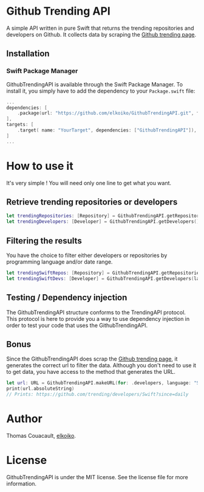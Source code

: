# Github Trending API

A simple API written in pure Swift that returns the trending repositories and developers on Github. It collects data by scraping the [Github trending page](https://github.com/trending).



## Installation

### Swift Package Manager

GithubTrendingAPI is available through the Swift Package Manager. To install it, you simply have to add the dependency to your  `Package.swift` file:

```swift
...
dependencies: [
    .package(url: "https://github.com/elkoiko/GithubTrendingAPI.git", from: "1.0.0"),
],
targets: [
    .target( name: "YourTarget", dependencies: ["GithubTrendingAPI"]),
]
... 
```

# How to use it

It's very simple ! You will need only one line to get what you want.

## Retrieve trending repositories or developers

```swift
let trendingRepositories: [Repository] = GithubTrendingAPI.getRepositories()
let trendingDevelopers: [Developer] = GithubTrendingAPI.getDevelopers()
```

## Filtering the results

You have the choice to filter either developers or repositories by programming language and/or date range.

```swift
let trendingSwiftRepos: [Repository] = GithubTrendingAPI.getRepositories(language: "Swift", dateRange: .weekly)
let trendingSwiftDevs: [Developer] = GithubTrendingAPI.getDevelopers(language: "Swift", dateRange: .monthly)
```

## Testing / Dependency injection

The GithubTrendingAPI structure conforms to the TrendingAPI protocol. This protocol is here to provide you a way to use dependency injection in order to test your code that uses the GithubTrendingAPI.

## Bonus

Since the GithubTrendingAPI does scrap the [Github trending page](https://github.com/trending), it generates the correct url to filter the data. Although you don't need to use it to get data, you have access to the method that generates the URL.

```swift
let url: URL = GithubTrendingAPI.makeURL(for: .developers, language: "Swift", dateRange: .daily)
print(url.absoluteString)
// Prints: https://github.com/trending/developers/Swift?since=daily
```

# Author

Thomas Couacault, [elkoiko](https://github.com/elkoiko).

# License

GithubTrendingAPI is under the MIT license. See the license file for more information.
